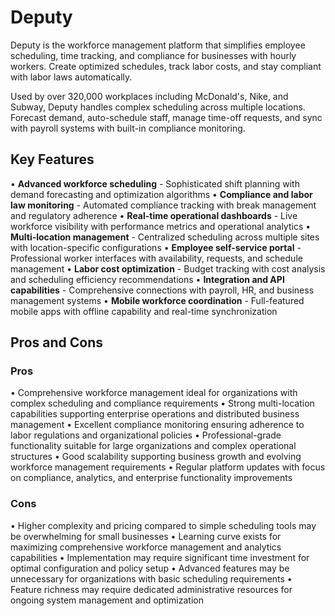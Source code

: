# Deputy

Deputy is the workforce management platform that simplifies employee scheduling, time tracking, and compliance for businesses with hourly workers. Create optimized schedules, track labor costs, and stay compliant with labor laws automatically.

Used by over 320,000 workplaces including McDonald's, Nike, and Subway, Deputy handles complex scheduling across multiple locations. Forecast demand, auto-schedule staff, manage time-off requests, and sync with payroll systems with built-in compliance monitoring.

## Key Features

• **Advanced workforce scheduling** - Sophisticated shift planning with demand forecasting and optimization algorithms
• **Compliance and labor law monitoring** - Automated compliance tracking with break management and regulatory adherence
• **Real-time operational dashboards** - Live workforce visibility with performance metrics and operational analytics
• **Multi-location management** - Centralized scheduling across multiple sites with location-specific configurations
• **Employee self-service portal** - Professional worker interfaces with availability, requests, and schedule management
• **Labor cost optimization** - Budget tracking with cost analysis and scheduling efficiency recommendations
• **Integration and API capabilities** - Comprehensive connections with payroll, HR, and business management systems
• **Mobile workforce coordination** - Full-featured mobile apps with offline capability and real-time synchronization

## Pros and Cons

### Pros
• Comprehensive workforce management ideal for organizations with complex scheduling and compliance requirements
• Strong multi-location capabilities supporting enterprise operations and distributed business management
• Excellent compliance monitoring ensuring adherence to labor regulations and organizational policies
• Professional-grade functionality suitable for large organizations and complex operational structures
• Good scalability supporting business growth and evolving workforce management requirements
• Regular platform updates with focus on compliance, analytics, and enterprise functionality improvements

### Cons
• Higher complexity and pricing compared to simple scheduling tools may be overwhelming for small businesses
• Learning curve exists for maximizing comprehensive workforce management and analytics capabilities
• Implementation may require significant time investment for optimal configuration and policy setup
• Advanced features may be unnecessary for organizations with basic scheduling requirements
• Feature richness may require dedicated administrative resources for ongoing system management and optimization